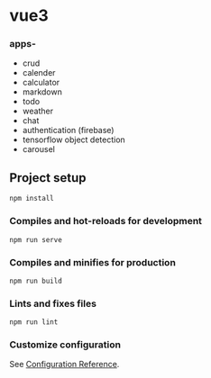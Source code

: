 # vue3

### apps-
- crud
- calender
- calculator
- markdown
- todo
- weather
- chat
- authentication (firebase)
- tensorflow object detection
- carousel

## Project setup
```
npm install
```

### Compiles and hot-reloads for development
```
npm run serve
```

### Compiles and minifies for production
```
npm run build
```

### Lints and fixes files
```
npm run lint
```

### Customize configuration
See [Configuration Reference](https://cli.vuejs.org/config/).
